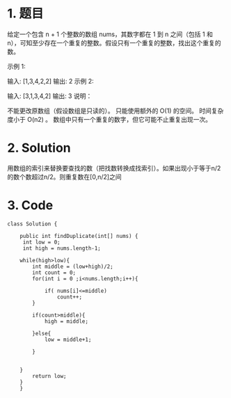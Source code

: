 # 1. 题目
给定一个包含 n + 1 个整数的数组 nums，其数字都在 1 到 n 之间（包括 1 和 n），可知至少存在一个重复的整数。假设只有一个重复的整数，找出这个重复的数。

示例 1:

输入: [1,3,4,2,2]
输出: 2
示例 2:

输入: [3,1,3,4,2]
输出: 3
说明：

不能更改原数组（假设数组是只读的）。
只能使用额外的 O(1) 的空间。
时间复杂度小于 O(n2) 。
数组中只有一个重复的数字，但它可能不止重复出现一次。
# 2. Solution
用数组的索引来替换要查找的数（把找数转换成找索引）。如果出现小于等于n/2的数个数超过n/2。则重复数在[0,n/2]之间
# 3. Code
```
class Solution {
        
    public int findDuplicate(int[] nums) {
     int low = 0;
     int high = nums.length-1;

    while(high>low){
        int middle = (low+high)/2;
        int count = 0;
        for(int i = 0 ;i<nums.length;i++){
            
            if( nums[i]<=middle)
                count++;
        }
        
        if(count>middle){
            high = middle;
            
        }else{
            low = middle+1;
            
        }
        
        
    }
        return low;
    }
    }

```